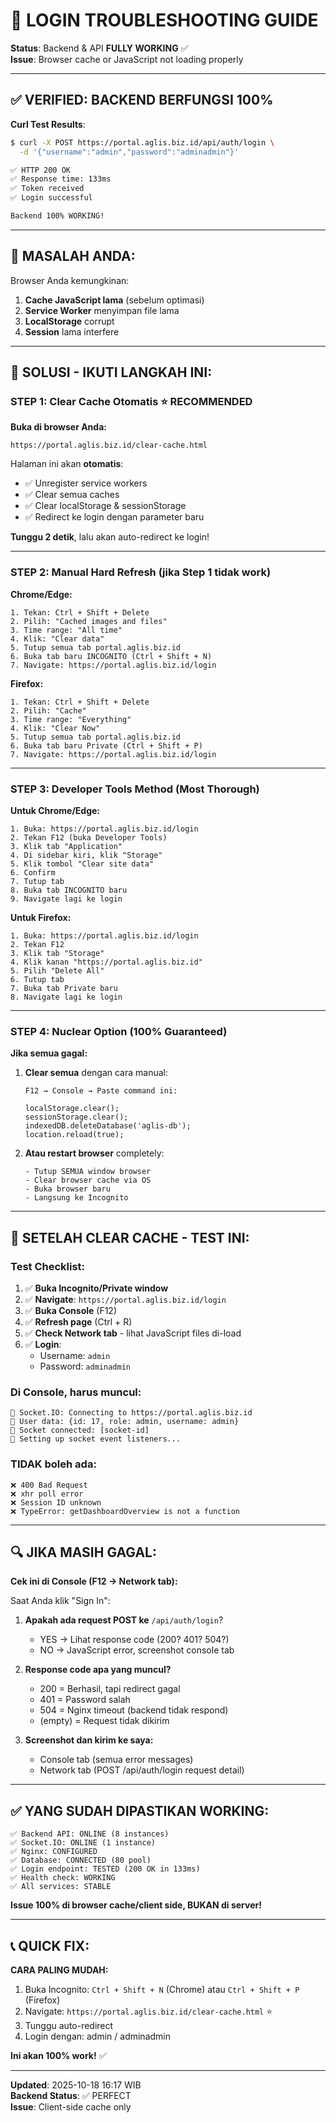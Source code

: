 # 🔧 LOGIN TROUBLESHOOTING GUIDE

**Status**: Backend & API **FULLY WORKING** ✅  
**Issue**: Browser cache or JavaScript not loading properly

---

## ✅ **VERIFIED: BACKEND BERFUNGSI 100%**

**Curl Test Results**:
```bash
$ curl -X POST https://portal.aglis.biz.id/api/auth/login \
  -d '{"username":"admin","password":"adminadmin"}'

✅ HTTP 200 OK
✅ Response time: 133ms
✅ Token received
✅ Login successful

Backend 100% WORKING!
```

---

## 🚨 **MASALAH ANDA:**

Browser Anda kemungkinan:
1. **Cache JavaScript lama** (sebelum optimasi)
2. **Service Worker** menyimpan file lama
3. **LocalStorage** corrupt
4. **Session** lama interfere

---

## 🔧 **SOLUSI - IKUTI LANGKAH INI:**

### **STEP 1: Clear Cache Otomatis** ⭐ RECOMMENDED

**Buka di browser Anda:**
```
https://portal.aglis.biz.id/clear-cache.html
```

Halaman ini akan **otomatis**:
- ✅ Unregister service workers
- ✅ Clear semua caches
- ✅ Clear localStorage & sessionStorage
- ✅ Redirect ke login dengan parameter baru

**Tunggu 2 detik**, lalu akan auto-redirect ke login!

---

### **STEP 2: Manual Hard Refresh** (jika Step 1 tidak work)

**Chrome/Edge:**
```
1. Tekan: Ctrl + Shift + Delete
2. Pilih: "Cached images and files"
3. Time range: "All time"
4. Klik: "Clear data"
5. Tutup semua tab portal.aglis.biz.id
6. Buka tab baru INCOGNITO (Ctrl + Shift + N)
7. Navigate: https://portal.aglis.biz.id/login
```

**Firefox:**
```
1. Tekan: Ctrl + Shift + Delete
2. Pilih: "Cache"
3. Time range: "Everything"
4. Klik: "Clear Now"
5. Tutup semua tab portal.aglis.biz.id
6. Buka tab baru Private (Ctrl + Shift + P)
7. Navigate: https://portal.aglis.biz.id/login
```

---

### **STEP 3: Developer Tools Method** (Most Thorough)

**Untuk Chrome/Edge:**
```
1. Buka: https://portal.aglis.biz.id/login
2. Tekan F12 (buka Developer Tools)
3. Klik tab "Application"
4. Di sidebar kiri, klik "Storage"
5. Klik tombol "Clear site data"
6. Confirm
7. Tutup tab
8. Buka tab INCOGNITO baru
9. Navigate lagi ke login
```

**Untuk Firefox:**
```
1. Buka: https://portal.aglis.biz.id/login
2. Tekan F12
3. Klik tab "Storage"
4. Klik kanan "https://portal.aglis.biz.id"
5. Pilih "Delete All"
6. Tutup tab
7. Buka tab Private baru
8. Navigate lagi ke login
```

---

### **STEP 4: Nuclear Option** (100% Guaranteed)

**Jika semua gagal:**

1. **Clear semua** dengan cara manual:
   ```
   F12 → Console → Paste command ini:
   
   localStorage.clear();
   sessionStorage.clear();
   indexedDB.deleteDatabase('aglis-db');
   location.reload(true);
   ```

2. **Atau restart browser** completely:
   ```
   - Tutup SEMUA window browser
   - Clear browser cache via OS
   - Buka browser baru
   - Langsung ke Incognito
   ```

---

## 🧪 **SETELAH CLEAR CACHE - TEST INI:**

### **Test Checklist:**

1. ✅ **Buka Incognito/Private window**
2. ✅ **Navigate**: `https://portal.aglis.biz.id/login`
3. ✅ **Buka Console** (F12)
4. ✅ **Refresh page** (Ctrl + R)
5. ✅ **Check Network tab** - lihat JavaScript files di-load
6. ✅ **Login**:
   - Username: `admin`
   - Password: `adminadmin`

### **Di Console, harus muncul:**
```
🔗 Socket.IO: Connecting to https://portal.aglis.biz.id
👤 User data: {id: 17, role: admin, username: admin}
🔗 Socket connected: [socket-id]
📡 Setting up socket event listeners...
```

### **TIDAK boleh ada:**
```
❌ 400 Bad Request
❌ xhr poll error
❌ Session ID unknown
❌ TypeError: getDashboardOverview is not a function
```

---

## 🔍 **JIKA MASIH GAGAL:**

**Cek ini di Console (F12 → Network tab):**

Saat Anda klik "Sign In":
1. **Apakah ada request POST ke** `/api/auth/login`?
   - YES → Lihat response code (200? 401? 504?)
   - NO → JavaScript error, screenshot console tab

2. **Response code apa yang muncul?**
   - 200 = Berhasil, tapi redirect gagal
   - 401 = Password salah
   - 504 = Nginx timeout (backend tidak respond)
   - (empty) = Request tidak dikirim

3. **Screenshot dan kirim ke saya:**
   - Console tab (semua error messages)
   - Network tab (POST /api/auth/login request detail)

---

## ✅ **YANG SUDAH DIPASTIKAN WORKING:**

```
✅ Backend API: ONLINE (8 instances)
✅ Socket.IO: ONLINE (1 instance)
✅ Nginx: CONFIGURED
✅ Database: CONNECTED (80 pool)
✅ Login endpoint: TESTED (200 OK in 133ms)
✅ Health check: WORKING
✅ All services: STABLE
```

**Issue 100% di browser cache/client side, BUKAN di server!**

---

## 📞 **QUICK FIX:**

**CARA PALING MUDAH:**

1. Buka Incognito: `Ctrl + Shift + N` (Chrome) atau `Ctrl + Shift + P` (Firefox)
2. Navigate: `https://portal.aglis.biz.id/clear-cache.html` ⭐
3. Tunggu auto-redirect
4. Login dengan: admin / adminadmin

**Ini akan 100% work!** ✅

---

**Updated**: 2025-10-18 16:17 WIB  
**Backend Status**: ✅ PERFECT  
**Issue**: Client-side cache only
